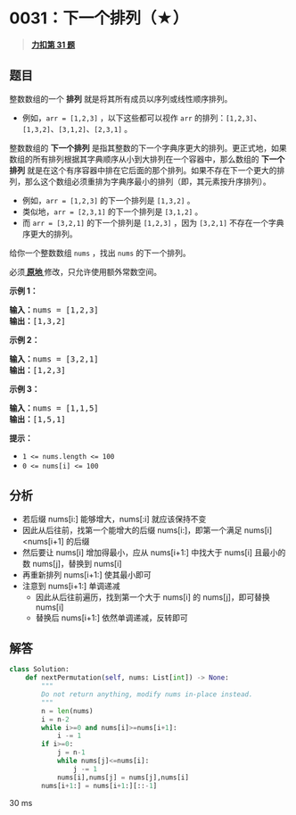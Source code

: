 # 0031：下一个排列（★）


> <u>**[力扣第 31 题](https://leetcode.cn/problems/next-permutation/)**</u>

## 题目

<p>整数数组的一个 <strong>排列</strong>  就是将其所有成员以序列或线性顺序排列。</p>

<ul>
<li>例如，<code>arr = [1,2,3]</code> ，以下这些都可以视作 <code>arr</code> 的排列：<code>[1,2,3]</code>、<code>[1,3,2]</code>、<code>[3,1,2]</code>、<code>[2,3,1]</code> 。</li>
</ul>

<p>整数数组的 <strong>下一个排列</strong> 是指其整数的下一个字典序更大的排列。更正式地，如果数组的所有排列根据其字典顺序从小到大排列在一个容器中，那么数组的 <strong>下一个排列</strong> 就是在这个有序容器中排在它后面的那个排列。如果不存在下一个更大的排列，那么这个数组必须重排为字典序最小的排列（即，其元素按升序排列）。</p>

<ul>
<li>例如，<code>arr = [1,2,3]</code> 的下一个排列是 <code>[1,3,2]</code> 。</li>
<li>类似地，<code>arr = [2,3,1]</code> 的下一个排列是 <code>[3,1,2]</code> 。</li>
<li>而 <code>arr = [3,2,1]</code> 的下一个排列是 <code>[1,2,3]</code> ，因为 <code>[3,2,1]</code> 不存在一个字典序更大的排列。</li>
</ul>

<p>给你一个整数数组 <code>nums</code> ，找出 <code>nums</code> 的下一个排列。</p>

<p>必须<strong><a href="https://baike.baidu.com/item/%E5%8E%9F%E5%9C%B0%E7%AE%97%E6%B3%95" target="_blank"> 原地 </a></strong>修改，只允许使用额外常数空间。</p>



<p><strong>示例 1：</strong></p>

<pre>
<strong>输入：</strong>nums = [1,2,3]
<strong>输出：</strong>[1,3,2]
</pre>

<p><strong>示例 2：</strong></p>

<pre>
<strong>输入：</strong>nums = [3,2,1]
<strong>输出：</strong>[1,2,3]
</pre>

<p><strong>示例 3：</strong></p>

<pre>
<strong>输入：</strong>nums = [1,1,5]
<strong>输出：</strong>[1,5,1]
</pre>



<p><strong>提示：</strong></p>

<ul>
<li><code>1 &lt;= nums.length &lt;= 100</code></li>
<li><code>0 &lt;= nums[i] &lt;= 100</code></li>
</ul>


## 分析 

- 若后缀 nums[i:] 能够增大，nums[:i] 就应该保持不变
- 因此从后往前，找第一个能增大的后缀 nums[i:]，即第一个满足 nums[i]<nums[i+1] 的后缀
- 然后要让 nums[i] 增加得最小，应从 nums[i+1:] 中找大于 nums[i] 且最小的数 nums[j]，替换到 nums[i]
- 再重新排列 nums[i+1:] 使其最小即可
- 注意到 nums[i+1:] 单调递减
	- 因此从后往前遍历，找到第一个大于 nums[i] 的 nums[j]，即可替换 nums[i]
	- 替换后 nums[i+1:] 依然单调递减，反转即可

## 解答

```python
class Solution:
    def nextPermutation(self, nums: List[int]) -> None:
        """
        Do not return anything, modify nums in-place instead.
        """
        n = len(nums)
        i = n-2
        while i>=0 and nums[i]>=nums[i+1]:
            i -= 1
        if i>=0:
            j = n-1
            while nums[j]<=nums[i]:
                j -= 1
            nums[i],nums[j] = nums[j],nums[i]
        nums[i+1:] = nums[i+1:][::-1]
```
30 ms
